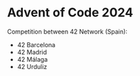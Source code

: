 # Advent of Code 2024

Competition between 42 Network (Spain):
- 42 Barcelona
- 42 Madrid
- 42 Málaga
- 42 Urduliz
